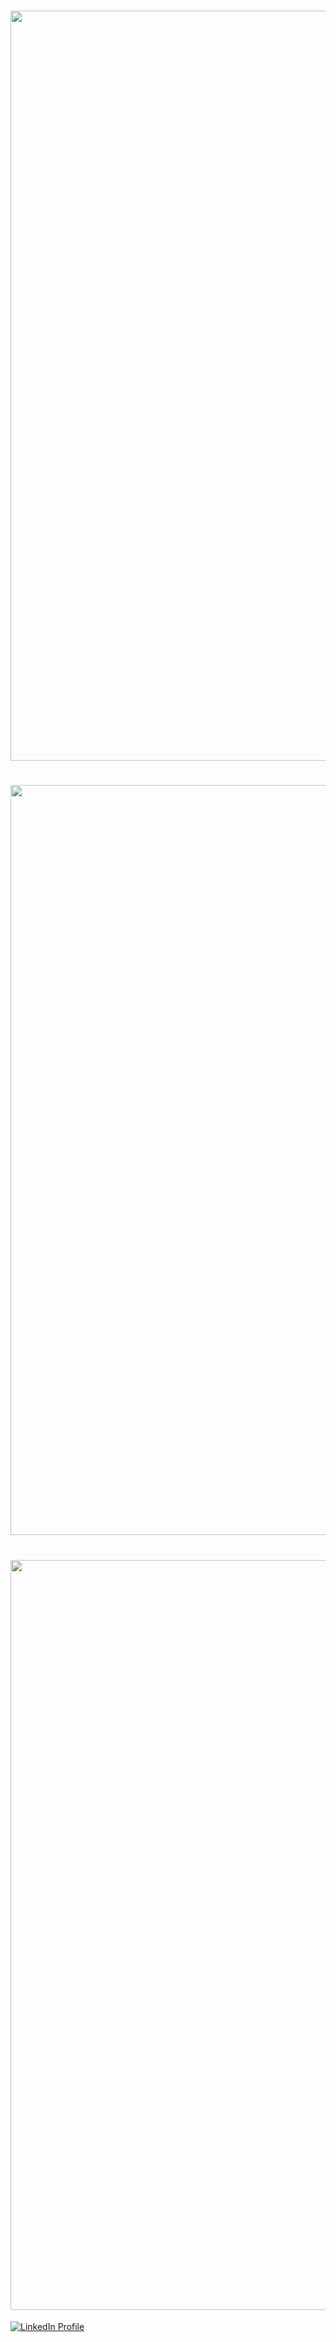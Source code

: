 <h1 align="center">
  <a><img src="https://github.com/minusonee/minusonee/assets/74992183/a5457dc9-4408-4ed3-99c1-2a8b21b4dc16"  width="1200"></a>
</h1>
<h1 align="center">
  <a><img src="https://raw.githubusercontent.com/bornmay/bornmay/Update/svg/Bottom.svg"  width="1200"></a>
</h1>
<h1 align="center">
  <a><img align="center" src="https://github-readme-stats.vercel.app/api?username=minusonee&show_icons=true&locale=en&theme=dark&border_radius=15&hide_border=true&title_color=90acd0" alt="minusonee" width="1200" /></a>
</h1>
    <a href="https://www.linkedin.com/in/s%D0%B5rban/" target="_blank">
        <img src="https://img.shields.io/badge/LinkedIn-Profile-blue" alt="LinkedIn Profile">
    </a>
